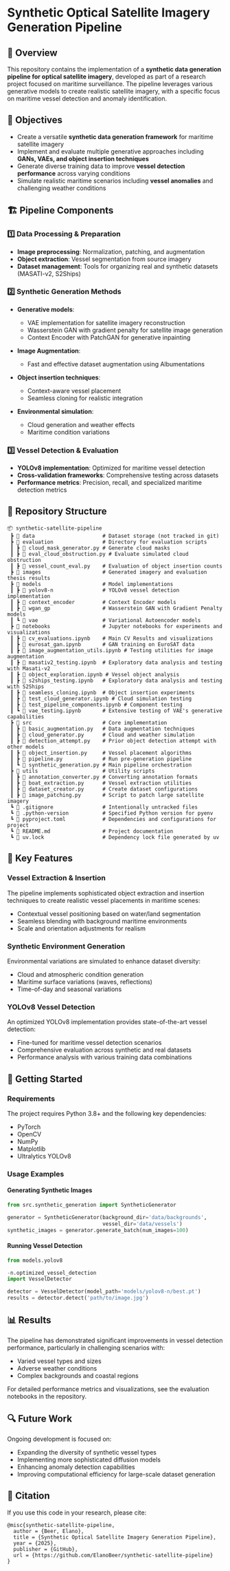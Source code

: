 # Synthetic Optical Satellite Imagery Generation Pipeline
## 📌 Overview
This repository contains the implementation of a **synthetic data generation pipeline for optical satellite imagery**, developed as part of a research project focused on maritime surveillance. The pipeline leverages various generative models to create realistic satellite imagery, with a specific focus on maritime vessel detection and anomaly identification.
## 🎯 Objectives
- Create a versatile **synthetic data generation framework** for maritime satellite imagery
- Implement and evaluate multiple generative approaches including **GANs, VAEs, and object insertion techniques**
- Generate diverse training data to improve **vessel detection performance** across varying conditions
- Simulate realistic maritime scenarios including **vessel anomalies** and challenging weather conditions

## 🏗️ Pipeline Components
### 1️⃣ **Data Processing & Preparation**
- **Image preprocessing**: Normalization, patching, and augmentation
- **Object extraction**: Vessel segmentation from source imagery
- **Dataset management**: Tools for organizing real and synthetic datasets (MASATI-v2, S2Ships)

### 2️⃣ **Synthetic Generation Methods**
- **Generative models**:
    - VAE implementation for satellite imagery reconstruction
    - Wasserstein GAN with gradient penalty for satellite image generation
    - Context Encoder with PatchGAN for generative inpainting

- **Image Augmentation**:
  - Fast and effective dataset augmentation using Albumentations

- **Object insertion techniques**:
    - Context-aware vessel placement
    - Seamless cloning for realistic integration

- **Environmental simulation**:
    - Cloud generation and weather effects
    - Maritime condition variations

### 3️⃣ **Vessel Detection & Evaluation**
- **YOLOv8 implementation**: Optimized for maritime vessel detection
- **Cross-validation frameworks**: Comprehensive testing across datasets
- **Performance metrics**: Precision, recall, and specialized maritime detection metrics

## 📂 Repository Structure
``` 
📦 synthetic-satellite-pipeline
 ┣ 📂 data                      # Dataset storage (not tracked in git)
 ┣ 📂 evaluation                # Directory for evaluation scripts
 ┃ ┣ 📜 cloud_mask_generator.py # Generate cloud masks
 ┃ ┣ 📜 eval_cloud_obstruction.py # Evaluate simulated cloud obstruction
 ┃ ┣ 📜 vessel_count_eval.py    # Evaluation of object insertion counts
 ┣ 📂 images                    # Generated imagery and evaluation thesis results
 ┣ 📂 models                    # Model implementations
 ┃ ┣ 📂 yolov8-n                # YOLOv8 vessel detection implementation
 ┃ ┣ 📂 context_encoder         # Context Encoder models
 ┃ ┣ 📂 wgan_gp                 # Wasserstein GAN with Gradient Penalty models
 ┃ ┗ 📂 vae                     # Variational Autoencoder models
 ┣ 📂 notebooks                 # Jupyter notebooks for experiments and visualizations
 ┃ ┣ 📜 cv_evaluations.ipynb    # Main CV Results and visualizations
 ┃ ┣ 📜 eurosat_gan.ipynb       # GAN training on EuroSAT data
 ┃ ┣ 📜 image_augmentation_utils.ipynb # Testing utilities for image augmentation
 ┃ ┣ 📜 masativ2_testing.ipynb  # Exploratory data analysis and testing with Masati-v2
 ┃ ┣ 📜 object_exploration.ipynb # Vessel object analysis
 ┃ ┣ 📜 s2ships_testing.ipynb   # Exploratory data analysis and testing with S2Ships
 ┃ ┣ 📜 seamless_cloning.ipynb  # Object insertion experiments
 ┃ ┣ 📜 test_cloud_generator.ipynb # Cloud simulation testing
 ┃ ┣ 📜 test_pipeline_components.ipynb # Component testing
 ┃ ┗ 📜 vae_testing.ipynb       # Extensive testing of VAE's generative capabilities
 ┣ 📂 src                       # Core implementation
 ┃ ┣ 📜 basic_augmentation.py   # Data augmentation techniques
 ┃ ┣ 📜 cloud_generator.py      # Cloud and weather simulation
 ┃ ┣ 📜 detection_attempt.py    # Prior object detection attempt with other models
 ┃ ┣ 📜 object_insertion.py     # Vessel placement algorithms
 ┃ ┣ 📜 pipeline.py             # Run pre-generation pipeline
 ┃ ┗ 📜 synthetic_generation.py # Main pipeline orchestration
 ┣ 📂 utils                     # Utility scripts
 ┃ ┣ 📜 annotation_converter.py # Converting annotation formats
 ┃ ┣ 📜 boat_extraction.py      # Vessel extraction utilities
 ┃ ┣ 📜 dataset_creator.py      # Create dataset configurations
 ┃ ┣ 📜 image_patching.py       # Script to patch large satellite imagery
 ┗ 📜 .gitignore                # Intentionally untracked files
 ┗ 📜 .python-version           # Specified Python version for pyenv
 ┗ 📜 pyproject.toml            # Dependencies and configurations for project
 ┗ 📜 README.md                 # Project documentation
 ┗ 📜 uv.lock                   # Dependency lock file generated by uv
```
## 🔧 Key Features
### Vessel Extraction & Insertion
The pipeline implements sophisticated object extraction and insertion techniques to create realistic vessel placements in maritime scenes:
- Contextual vessel positioning based on water/land segmentation
- Seamless blending with background maritime environments
- Scale and orientation adjustments for realism

### Synthetic Environment Generation
Environmental variations are simulated to enhance dataset diversity:
- Cloud and atmospheric condition generation
- Maritime surface variations (waves, reflections)
- Time-of-day and seasonal variations

### YOLOv8 Vessel Detection
An optimized YOLOv8 implementation provides state-of-the-art vessel detection:
- Fine-tuned for maritime vessel detection scenarios
- Comprehensive evaluation across synthetic and real datasets
- Performance analysis with various training data combinations

## 🚀 Getting Started
### Requirements
The project requires Python 3.8+ and the following key dependencies:
- PyTorch
- OpenCV
- NumPy
- Matplotlib
- Ultralytics YOLOv8

### Usage Examples
#### Generating Synthetic Images
``` python
from src.synthetic_generation import SyntheticGenerator

generator = SyntheticGenerator(background_dir='data/backgrounds',
                               vessel_dir='data/vessels')
synthetic_images = generator.generate_batch(num_images=100)
```
#### Running Vessel Detection
``` python
from models.yolov8

-n.optimized_vessel_detection
import VesselDetector

detector = VesselDetector(model_path='models/yolov8-n/best.pt')
results = detector.detect('path/to/image.jpg')
```
## 📊 Results
The pipeline has demonstrated significant improvements in vessel detection performance, particularly in challenging scenarios with:
- Varied vessel types and sizes
- Adverse weather conditions
- Complex backgrounds and coastal regions

For detailed performance metrics and visualizations, see the evaluation notebooks in the repository.
## 🔍 Future Work
Ongoing development is focused on:
- Expanding the diversity of synthetic vessel types
- Implementing more sophisticated diffusion models
- Enhancing anomaly detection capabilities
- Improving computational efficiency for large-scale dataset generation

## 📝 Citation
If you use this code in your research, please cite:
``` 
@misc{synthetic-satellite-pipeline,
  author = {Beer, Elano},
  title = {Synthetic Optical Satellite Imagery Generation Pipeline},
  year = {2025},
  publisher = {GitHub},
  url = {https://github.com/ElanoBeer/synthetic-satellite-pipeline}
}
```
